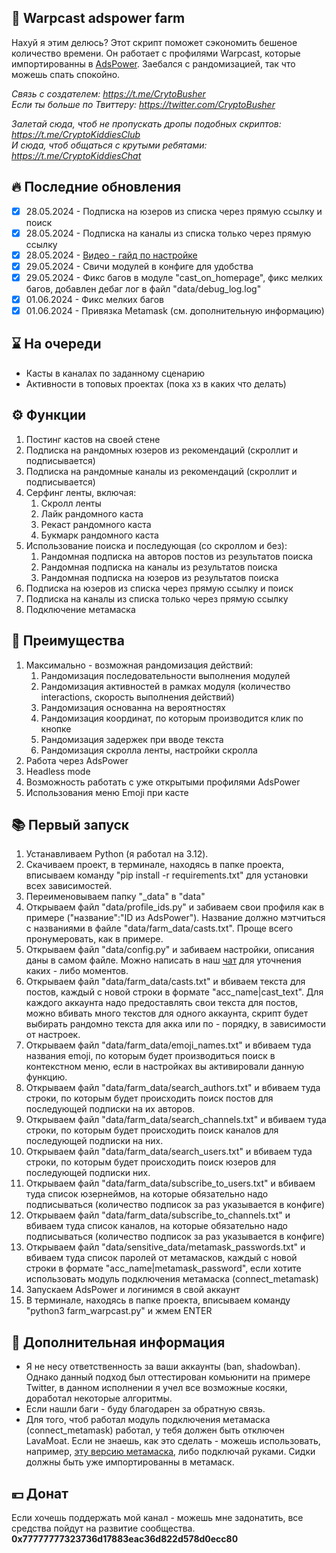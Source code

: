 ## 🚀 Warpcast adspower farm
Нахуй я этим делюсь? Этот скрипт поможет сэкономить бешеное количество времени. Он работает с профилями Warpcast, которые импортированны в [AdsPower](https://share.adspower.net/Btc9YYgpiyJxhmW). Заебался с рандомизацией, так что можешь спать спокойно.

<i>Связь с создателем: https://t.me/CrytoBusher</i> <br>
<i>Если ты больше по Твиттеру: https://twitter.com/CryptoBusher</i> <br>

<i>Залетай сюда, чтоб не пропускать дропы подобных скриптов: https://t.me/CryptoKiddiesClub</i> <br>
<i>И сюда, чтоб общаться с крутыми ребятами: https://t.me/CryptoKiddiesChat</i> <br>

## 🔥 Последние обновления
- [x] 28.05.2024 - Подписка на юзеров из списка через прямую ссылку и поиск
- [x] 28.05.2024 - Подписка на каналы из списка только через прямую ссылку
- [x] 28.05.2024 - [Видео - гайд по настройке](https://t.me/CryptoKiddiesClub/513)
- [x] 29.05.2024 - Свичи модулей в конфиге для удобства
- [x] 29.05.2024 - Фикс багов в модуле "cast_on_homepage", фикс мелких багов, добавлен дебаг лог в файл "data/debug_log.log"
- [x] 01.06.2024 - Фикс мелких багов
- [x] 01.06.2024 - Привязка Metamask (см. дополнительную информацию)

## ⌛️ На очереди
- Касты в каналах по заданному сценарию
- Активности в топовых проектах (пока хз в каких что делать)

## ⚙️ Функции
1. Постинг кастов на своей стене
2. Подписка на рандомных юзеров из рекомендаций (скроллит и подписывается)
3. Подписка на рандомные каналы из рекомендаций (скроллит и подписывается)
4. Серфинг ленты, включая:
   1. Скролл ленты
   2. Лайк рандомного каста
   3. Рекаст рандомного каста
   4. Букмарк рандомного каста
5. Использование поиска и последующая (со скроллом и без):
   1. Рандомная подписка на авторов постов из результатов поиска
   2. Рандомная подписка на каналы из результатов поиска 
   3. Рандомная подписка на юзеров из результатов поиска
6. Подписка на юзеров из списка через прямую ссылку и поиск
7. Подписка на каналы из списка только через прямую ссылку
8. Подключение метамаска

## 🤔 Преимущества
1. Максимально - возможная рандомизация действий:
   1. Рандомизация последовательности выполнения модулей
   2. Рандомизация активностей в рамках модуля (количество interactions, скорость выполнения действий)
   3. Рандомизация основанна на вероятностях
   4. Рандомизация координат, по которым производится клик по кнопке
   5. Рандомизация задержек при вводе текста
   6. Рандомизация скролла ленты, настройки скролла
2. Работа через AdsPower
3. Headless mode
4. Возможность работать с уже открытыми профилями AdsPower
5. Использования меню Emoji при касте

## 📚 Первый запуск
1. Устанавливаем Python (я работал на 3.12).
2. Скачиваем проект, в терминале, находясь в папке проекта, вписываем команду "pip install -r requirements.txt" для установки всех зависимостей.
3. Переименовываем папку "_data" в "data"
4. Открываем файл "data/profile_ids.py" и забиваем свои профиля как в примере ("название":"ID из AdsPower"). Название должно мэтчиться с названиями в файле "data/farm_data/casts.txt". Проще всего пронумеровать, как в примере.
5. Открываем файл "data/config.py" и забиваем настройки, описания даны в самом файле. Можно написать в наш [чат](https://t.me/CryptoKiddiesChat) для уточнения каких - либо моментов.
6. Открываем файл "data/farm_data/casts.txt" и вбиваем текста для постов, каждый с новой строки в формате "acc_name|cast_text". Для каждого аккаунта надо предоставлять свои текста для постов, можно вбивать много текстов для одного аккаунта, скрипт будет выбирать рандомно текста для акка или по - порядку, в зависимости от настроек.
7. Открываем файл "data/farm_data/emoji_names.txt" и вбиваем туда названия emoji, по которым будет производиться поиск в контекстном меню, если в настройках вы активировали данную функцию.
8. Открываем файл "data/farm_data/search_authors.txt" и вбиваем туда строки, по которым будет происходить поиск постов для последующей подписки на их авторов.
9. Открываем файл "data/farm_data/search_channels.txt" и вбиваем туда строки, по которым будет происходить поиск каналов для последующей подписки на них.
10. Открываем файл "data/farm_data/search_users.txt" и вбиваем туда строки, по которым будет происходить поиск юзеров для последующей подписки них.
11. Открываем файл "data/farm_data/subscribe_to_users.txt" и вбиваем туда список юзернеймов, на которые обязательно надо подписываться (количество подписок за раз указывается в конфиге)
12. Открываем файл "data/farm_data/subscribe_to_channels.txt" и вбиваем туда список каналов, на которые обязательно надо подписываться (количество подписок за раз указывается в конфиге)
13. Открываем файл "data/sensitive_data/metamask_passwords.txt" и вбиваем туда список паролей от метамасков, каждый с новой строки в формате "acc_name|metamask_password", если хотите использовать модуль подключения метамаска (connect_metamask)
14. Запускаем AdsPower и логинимся в свой аккаунт
15. В терминале, находясь в папке проекта, вписываем команду "python3 farm_warpcast.py" и жмем ENTER

## 🌵 Дополнительная информация
- Я не несу ответственность за ваши аккаунты (ban, shadowban). Однако данный подход был оттестирован комьюнити на примере Twitter, в данном исполнении я учел все возможные косяки, доработал некоторые алгоритмы.
- Если нашли баги - буду благодарен за обратную связь.
- Для того, чтоб работал модуль подключения метамаска (connect_metamask) работал, у тебя должен быть отключен LavaMoat. Если не знаешь, как это сделать - можешь использовать, например, [эту версию метамаска](https://github.com/MetaMask/metamask-extension/releases/tag/v10.25.0), либо подключай руками. Сидки должны быть уже импортированны в метамаск. 

## 💴 Донат
Если хочешь поддержать мой канал - можешь мне задонатить, все средства пойдут на развитие сообщества.
<b>0x77777777323736d17883eac36d822d578d0ecc80<b>
